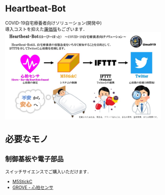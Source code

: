# Heartbeat-Bot
COVID-19自宅療養者向けソリューション(開発中)  
導入コストを抑えた[廉価版](https://github.com/Uma919/Heartbeat-Bot-Lite.git)もございます．  
<img src="./doc/doc.jpg" width="640px">


# 必要なモノ
## 制御基板や電子部品
スイッチサイエンスでご購入いただけます．
 * [M5StickC](https://ssci.to/5517)
 * [GROVE - 心拍センサ](https://ssci.to/2526)
